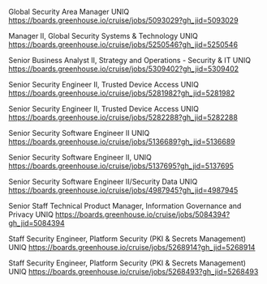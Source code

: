 Global Security Area Manager UNIQ https://boards.greenhouse.io/cruise/jobs/5093029?gh_jid=5093029

Manager II, Global Security Systems & Technology UNIQ https://boards.greenhouse.io/cruise/jobs/5250546?gh_jid=5250546

Senior Business Analyst II, Strategy and Operations - Security & IT UNIQ https://boards.greenhouse.io/cruise/jobs/5309402?gh_jid=5309402

Senior Security Engineer II, Trusted Device Access UNIQ https://boards.greenhouse.io/cruise/jobs/5281982?gh_jid=5281982

Senior Security Engineer II, Trusted Device Access UNIQ https://boards.greenhouse.io/cruise/jobs/5282288?gh_jid=5282288

Senior Security Software Engineer II UNIQ https://boards.greenhouse.io/cruise/jobs/5136689?gh_jid=5136689

Senior Security Software Engineer II,  UNIQ https://boards.greenhouse.io/cruise/jobs/5137695?gh_jid=5137695

Senior Security Software Engineer II/Security Data  UNIQ https://boards.greenhouse.io/cruise/jobs/4987945?gh_jid=4987945

Senior Staff Technical Product Manager, Information Governance and Privacy UNIQ https://boards.greenhouse.io/cruise/jobs/5084394?gh_jid=5084394

Staff Security Engineer, Platform Security (PKI & Secrets Management) UNIQ https://boards.greenhouse.io/cruise/jobs/5268914?gh_jid=5268914

Staff Security Engineer, Platform Security (PKI & Secrets Management) UNIQ https://boards.greenhouse.io/cruise/jobs/5268493?gh_jid=5268493

